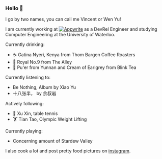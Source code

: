 ### Hello 👋

I go by two names, you can call me Vincent or Wen Yu!

I am currently working at [![Appwrite](https://img.shields.io/badge/-Appwrite-f02e65?style=plastic&logo=Appwrite&logoColor=white)](https://appwrite.io) as a DevRel Engineer and studying Computer Engineering at the University of Waterloo.

Currently drinking:
- ☕ Gatina Nyeri, Kenya from Thom Bargen Coffee Roasters
- 🧋 Royal No.9 from The Alley
- 🍵 Pu'er from Yunnan and Cream of Earlgrey from Blink Tea

Currently listening to:
- Be Nothing, Album by Xiao Yu
- 十八张半， by 余叔岩

Actively following:
- 🏓 Xu Xin, table tennis
- 🏋️ Tian Tao, Olympic Weight Lifting

Currently playing:
- Concerning amount of Stardew Valley

I also cook a lot and post pretty food pictures on [instagram](https://www.instagram.com/umami.complex/).
